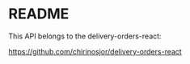 # README

This API belongs to the delivery-orders-react:

https://github.com/chirinosjor/delivery-orders-react
